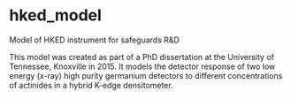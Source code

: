 # hked_model
Model of HKED instrument for safeguards R&D

This model was created as part of a PhD dissertation at the University of Tennessee, Knoxville in 2015. It models the detector response of two low energy (x-ray) high purity germanium detectors to different concentrations of actinides in a hybrid K-edge densitometer.
